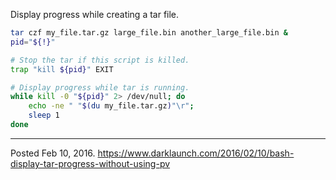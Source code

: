 Display progress while creating a tar file.

```bash
tar czf my_file.tar.gz large_file.bin another_large_file.bin &
pid="${!}"

# Stop the tar if this script is killed.
trap "kill ${pid}" EXIT

# Display progress while tar is running.
while kill -0 "${pid}" 2> /dev/null; do
    echo -ne " "$(du my_file.tar.gz)"\r";
    sleep 1
done
```

---

Posted Feb 10, 2016.
https://www.darklaunch.com/2016/02/10/bash-display-tar-progress-without-using-pv